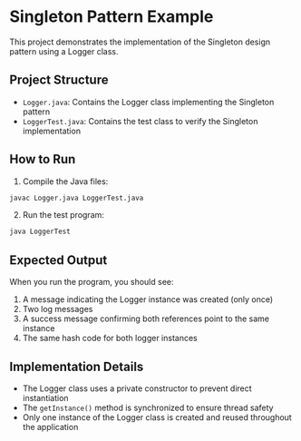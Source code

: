 # Singleton Pattern Example

This project demonstrates the implementation of the Singleton design pattern using a Logger class.

## Project Structure
- `Logger.java`: Contains the Logger class implementing the Singleton pattern
- `LoggerTest.java`: Contains the test class to verify the Singleton implementation

## How to Run

1. Compile the Java files:
```bash
javac Logger.java LoggerTest.java
```

2. Run the test program:
```bash
java LoggerTest
```

## Expected Output
When you run the program, you should see:
1. A message indicating the Logger instance was created (only once)
2. Two log messages
3. A success message confirming both references point to the same instance
4. The same hash code for both logger instances

## Implementation Details
- The Logger class uses a private constructor to prevent direct instantiation
- The `getInstance()` method is synchronized to ensure thread safety
- Only one instance of the Logger class is created and reused throughout the application 